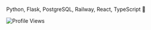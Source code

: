 Python, Flask, PostgreSQL, Railway, React, TypeScript 🥞 <br />




![Profile Views](https://komarev.com/ghpvc/?username=garbalau-github&color=blue) 
